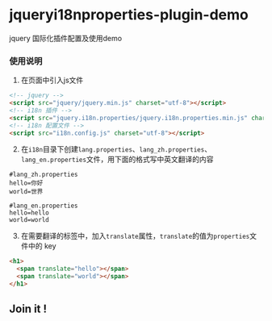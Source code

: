 # jqueryi18nproperties-plugin-demo
jquery 国际化插件配置及使用demo

### 使用说明
1. 在页面中引入js文件
```html
<!-- jquery -->
<script src="jquery/jquery.min.js" charset="utf-8"></script>
<!-- i18n 插件 -->
<script src="jquery.i18n.properties/jquery.i18n.properties.min.js" charset="utf-8"></script>
<!-- i18n 配置文件 -->
<script src="i18n.config.js" charset="utf-8"></script>
```

2. 在`i18n`目录下创建`lang.properties`、`lang_zh.properties`、`lang_en.properties`文件，用下面的格式写中英文翻译的内容
```properties
#lang_zh.properties
hello=你好
world=世界
```
```properties
#lang_en.properties
hello=hello
world=world
```

3. 在需要翻译的标签中，加入`translate`属性，`translate`的值为`properties`文件中的 key
```html
<h1>
  <span translate="hello"></span>
  <span translate="world"></span>
</h1>
```

## Join it !
